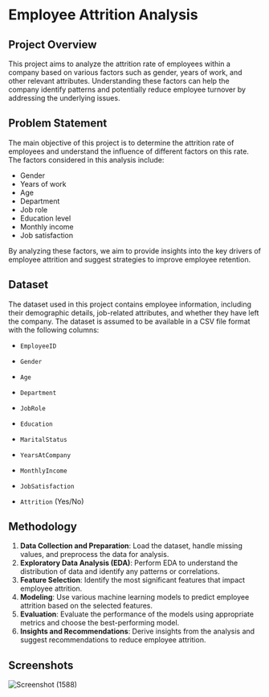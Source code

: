 # Employee Attrition Analysis

## Project Overview

This project aims to analyze the attrition rate of employees within a company based on various factors such as gender, years of work, and other relevant attributes. Understanding these factors can help the company identify patterns and potentially reduce employee turnover by addressing the underlying issues.

## Problem Statement

The main objective of this project is to determine the attrition rate of employees and understand the influence of different factors on this rate. The factors considered in this analysis include:

- Gender
- Years of work
- Age
- Department
- Job role
- Education level
- Monthly income
- Job satisfaction

By analyzing these factors, we aim to provide insights into the key drivers of employee attrition and suggest strategies to improve employee retention.

## Dataset

The dataset used in this project contains employee information, including their demographic details, job-related attributes, and whether they have left the company. The dataset is assumed to be available in a CSV file format with the following columns:

- `EmployeeID`
- `Gender`
- `Age`
- `Department`
- `JobRole`
- `Education`
- `MaritalStatus`
- `YearsAtCompany`
- `MonthlyIncome`
- `JobSatisfaction`

- `Attrition` (Yes/No)

## Methodology

1. **Data Collection and Preparation**: Load the dataset, handle missing values, and preprocess the data for analysis.
2. **Exploratory Data Analysis (EDA)**: Perform EDA to understand the distribution of data and identify any patterns or correlations.
3. **Feature Selection**: Identify the most significant features that impact employee attrition.
4. **Modeling**: Use various machine learning models to predict employee attrition based on the selected features.
5. **Evaluation**: Evaluate the performance of the models using appropriate metrics and choose the best-performing model.
6. **Insights and Recommendations**: Derive insights from the analysis and suggest recommendations to reduce employee attrition.

## Screenshots
![Screenshot (1588)](https://github.com/user-attachments/assets/8091e09b-51c4-462f-8d6f-5e6606c6cb12)
